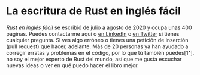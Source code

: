 # La escritura de Rust en inglés fácil

*Rust en inglés fácil* se escribió de julio a agosto de 2020 y ocupa unas 400 páginas. Puedes contactarme aquí o [en LinkedIn](https://www.linkedin.com/in/davemacleod) o [en Twitter](https://twitter.com/mithridates) si tienes cualquier pregunta. Si ves algo erróneo o tienes una petición de inserción (pull request) que hacer, adelante. Más de 20 personas ya han ayudado a corregir erratas y problemas en el código, por lo que tú también puedes[1^]. no soy el mejor experto de Rust del mundo, así que me gusta escuchar nuevas ideas o ver en qué puedo hacer el libro mejor.

[^1]: N.T.: Esta traducción, *Rust en español fácil*, se escribió de julio a septiembre de 2021. Para cualquier asunto relacionado con ella, puedes contactarme en [github](https://github.com/jmgaguilera) o en [LinkedIn](https://es.linkedin.com/in/jmgaguilera).

